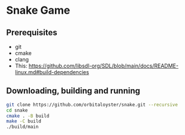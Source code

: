 # Snake Game

## Prerequisites

* git
* cmake
* clang
* This: https://github.com/libsdl-org/SDL/blob/main/docs/README-linux.md#build-dependencies

## Downloading, building and running

```bash
git clone https://github.com/orbitaloyster/snake.git --recursive
cd snake
cmake . -B build
make -C build
./build/main
```
